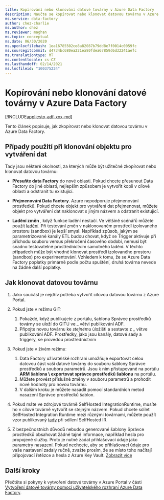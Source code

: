 ```yaml
---
title: Kopírování nebo klonování datové továrny v Azure Data Factory
description: Naučte se kopírovat nebo klonovat datovou továrnu v Azure Data Factory
ms.service: data-factory
author: chez-charlie
ms.author: chez
ms.reviewer: maghan
ms.topic: conceptual
ms.date: 06/30/2020
ms.openlocfilehash: 1ea16785502ce8a82087b79dd8e7f0014c0059fc
ms.sourcegitcommit: d4734bc680ea221ea80fdea67859d6d32241aefc
ms.translationtype: MT
ms.contentlocale: cs-CZ
ms.lasthandoff: 02/14/2021
ms.locfileid: "100375234"
---
```

# <a name="copy-or-clone-a-data-factory-in-azure-data-factory"></a>Kopírování nebo klonování datové továrny v Azure Data Factory

[!INCLUDE[appliesto-adf-xxx-md](includes/appliesto-adf-xxx-md.md)]

Tento článek popisuje, jak zkopírovat nebo klonovat datovou továrnu v Azure Data Factory.

## <a name="use-cases-for-cloning-a-data-factory"></a>Případy použití při klonování objektu pro vytváření dat

Tady jsou některé okolnosti, za kterých může být užitečné zkopírovat nebo klonovat datovou továrnu:

- **Přesuňte data Factory** do nové oblasti. Pokud chcete přesunout Data Factory do jiné oblasti, nejlepším způsobem je vytvořit kopii v cílové oblasti a odstranit tu existující.

- **Přejmenování Data Factory**. Azure nepodporuje přejmenování prostředků. Pokud chcete objekt pro vytváření dat přejmenovat, můžete objekt pro vytváření dat naklonovat s jiným názvem a odstranit existující.

- **Ladění změn** , když funkce ladění nestačí. Ve většině scénářů můžete použít [ladění](iterative-development-debugging.md). Při testování změn v naklonovaném prostředí izolovaného prostoru (sandbox) je lepší smysl. Například způsob, jakým se parametrizované kanály ETL budou chovat, když se Trigger aktivuje při příchodu souboru versus překročení časového období, nemusí být snadno testovatelné prostřednictvím samotného ladění. V těchto případech může být vhodné klonovat prostředí izolovaného prostoru (sandbox) pro experimentování. Vzhledem k tomu, že se Azure Data Factory poplatky primárně podle počtu spuštění, druhá továrna nevede na žádné další poplatky.

## <a name="how-to-clone-a-data-factory"></a>Jak klonovat datovou továrnu

1. Jako součást je nejdřív potřeba vytvořit cílovou datovou továrnu z Azure Portal.

1. Pokud jste v režimu GIT:
    1. Pokaždé, když publikujete z portálu, šablona Správce prostředků továrny se uloží do GITU ve \_ větvi publikování ADF.
    1. Připojte novou továrnu ke _stejnému_ úložišti a sestavte z \_ větve publikování ADF. Prostředky, jako jsou kanály, datové sady a triggery, se provedou prostřednictvím

1. Pokud jste v živém režimu:
    1. Data Factory uživatelské rozhraní umožňuje exportovat celou datovou část vaší datové továrny do souboru šablony Správce prostředků a souboru parametrů. Jsou k nim přistupované na portálu **ARM šablona \ exportovat správce prostředků šablonu** na portálu.
    1. Můžete provést příslušné změny v souboru parametrů a prohodit nové hodnoty pro novou továrnu.
    1. V dalším kroku je můžete nasadit pomocí standardních metod nasazení Správce prostředků šablon.

1. Pokud máte ve zdrojové továrně SelfHosted IntegrationRuntime, musíte ho v cílové továrně vytvořit se stejným názvem. Pokud chcete sdílet SelfHosted Integration Runtime mezi různými továrnami, můžete použít vzor publikovaný [tady](create-shared-self-hosted-integration-runtime-powershell.md) při sdílení SelfHosted IR.

1. Z bezpečnostních důvodů nebudou generované šablony Správce prostředků obsahovat žádné tajné informace, například hesla pro propojené služby. Proto je nutné zadat přihlašovací údaje jako parametry nasazení. Pokud nechcete, aby se přihlašovací údaje pro vaše nastavení zadaly ručně, zvažte prosím, že se místo toho načítají připojovací řetězce a hesla z Azure Key Vault. [Zobrazit více](store-credentials-in-key-vault.md)

## <a name="next-steps"></a>Další kroky

Přečtěte si pokyny k vytvoření datové továrny v Azure Portal v části [Vytvoření datové továrny pomocí uživatelského rozhraní Azure Data Factory](quickstart-create-data-factory-portal.md).
